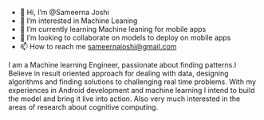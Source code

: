 - 👋 Hi, I’m @Sameerna Joshi
- 👀 I’m interested in Machine Leaning
- 🌱 I’m currently learning Machine leaning for mobile apps 
- 💞️ I’m looking to collaborate on models to deploy on mobile apps 
- 📫 How to reach me sameernajoshi@gmail.com

I am a Machine learning Engineer, passionate about finding patterns.I Believe in result oriented approach for dealing with data, designing algorithms and finding solutions to challenging real time problems. With my experiences in Android development and machine learning I intend to build the model and bring it live into action. Also very much interested in the areas of research about cognitive computing. 
<!---
Sameerna/Sameerna is a ✨ special ✨ repository because its `README.md` (this file) appears on your GitHub profile.
You can click the Preview link to take a look at your changes.
--->
